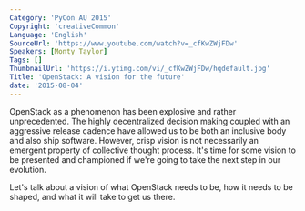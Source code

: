 ```yaml
---
Category: 'PyCon AU 2015'
Copyright: 'creativeCommon'
Language: 'English'
SourceUrl: 'https://www.youtube.com/watch?v=_cfKwZWjFDw'
Speakers: [Monty Taylor]
Tags: []
ThumbnailUrl: 'https://i.ytimg.com/vi/_cfKwZWjFDw/hqdefault.jpg'
Title: 'OpenStack: A vision for the future'
date: '2015-08-04'
---
```

OpenStack as a phenomenon has been explosive and rather unprecedented. The highly decentralized decision making coupled with an aggressive release cadence have allowed us to be both an inclusive body and also ship software. However, crisp vision is not necessarily an emergent property of collective thought process. It's time for some vision to be presented and championed if we're going to take the next step in our evolution.

Let's talk about a vision of what OpenStack needs to be, how it needs to be shaped, and what it will take to get us there.

